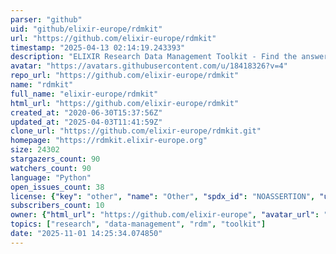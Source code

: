 ```yaml
---
parser: "github"
uid: "github/elixir-europe/rdmkit"
url: "https://github.com/elixir-europe/rdmkit"
timestamp: "2025-04-13 02:14:19.243393"
description: "ELIXIR Research Data Management Toolkit - Find the answers to your research data management questions here."
avatar: "https://avatars.githubusercontent.com/u/18418326?v=4"
repo_url: "https://github.com/elixir-europe/rdmkit"
name: "rdmkit"
full_name: "elixir-europe/rdmkit"
html_url: "https://github.com/elixir-europe/rdmkit"
created_at: "2020-06-30T15:37:56Z"
updated_at: "2025-04-03T11:41:59Z"
clone_url: "https://github.com/elixir-europe/rdmkit.git"
homepage: "https://rdmkit.elixir-europe.org"
size: 24302
stargazers_count: 90
watchers_count: 90
language: "Python"
open_issues_count: 38
license: {"key": "other", "name": "Other", "spdx_id": "NOASSERTION", "url": null, "node_id": "MDc6TGljZW5zZTA="}
subscribers_count: 10
owner: {"html_url": "https://github.com/elixir-europe", "avatar_url": "https://avatars.githubusercontent.com/u/18418326?v=4", "login": "elixir-europe", "type": "Organization"}
topics: ["research", "data-management", "rdm", "toolkit"]
date: "2025-11-01 14:25:34.074850"
---
```

